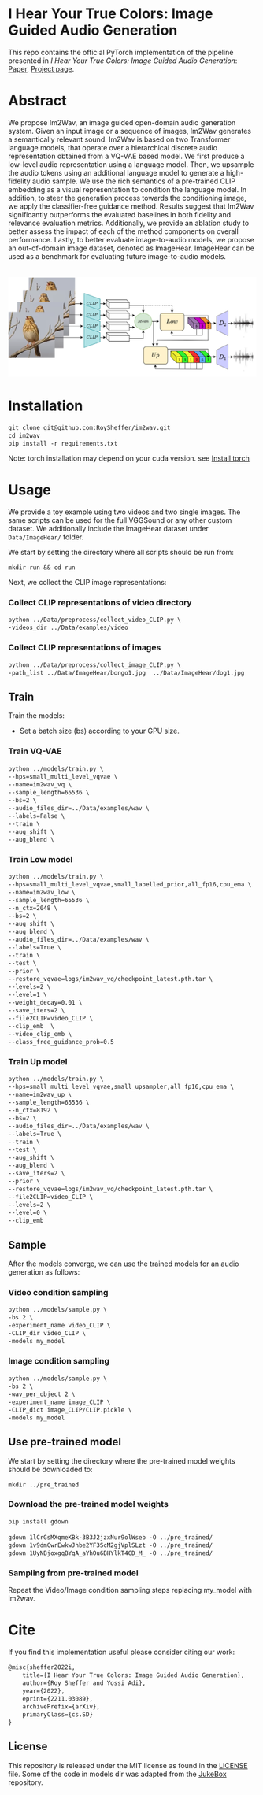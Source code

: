 # I Hear Your True Colors: Image Guided Audio Generation
This repo contains the official PyTorch implementation of the pipeline presented in *I Hear Your True Colors: Image Guided Audio Generation*: [Paper](https://arxiv.org/abs/2211.03089), [Project page](https://pages.cs.huji.ac.il/adiyoss-lab/im2wav/).

# Abstract
We propose Im2Wav, an image guided open-domain audio generation system. Given an input image or a sequence of images, Im2Wav generates a semantically relevant sound. Im2Wav is based on two Transformer language models, that operate over a hierarchical discrete audio representation obtained from a VQ-VAE based model. We first produce a low-level audio representation using a language model. Then, we upsample the audio tokens using an additional language model to generate a high-fidelity audio sample. We use the rich semantics of a pre-trained CLIP embedding as a visual representation to condition the language model. In addition, to steer the generation process towards the conditioning image, we apply the classifier-free guidance method. Results suggest that Im2Wav significantly outperforms the evaluated baselines in both fidelity and relevance evaluation metrics. Additionally, we provide an ablation study to better assess the impact of each of the method components on overall performance. Lastly, to better evaluate image-to-audio models, we propose an out-of-domain image dataset, denoted as ImageHear. ImageHear can be used as a benchmark for evaluating future image-to-audio models.
<br> <br> <br>
![Pipeline overview](etc/Architechture.svg)
<br>

# Installation
```
git clone git@github.com:RoySheffer/im2wav.git
cd im2wav
pip install -r requirements.txt
```
Note: torch installation may depend on your cuda version. see [Install torch](https://pytorch.org/get-started/locally/)

# Usage
We provide a toy example using two videos and two single images. The same scripts can be used for the full VGGSound or any other custom dataset.
We additionally include the ImageHear dataset under `Data/ImageHear/` folder.

We start by setting the directory where all scripts should be run from:<br>
```
mkdir run && cd run
```

Next, we collect the CLIP image representations:<br>

### Collect CLIP representations of video directory
```
python ../Data/preprocess/collect_video_CLIP.py \
-videos_dir ../Data/examples/video
```

### Collect CLIP representations of images
```
python ../Data/preprocess/collect_image_CLIP.py \
-path_list ../Data/ImageHear/bongo1.jpg  ../Data/ImageHear/dog1.jpg
```

## Train
Train the models:<br>
* Set a batch size (bs) according to your GPU size.
### Train VQ-VAE
```
python ../models/train.py \
--hps=small_multi_level_vqvae \
--name=im2wav_vq \
--sample_length=65536 \
--bs=2 \
--audio_files_dir=../Data/examples/wav \
--labels=False \
--train \
--aug_shift \
--aug_blend \
```

### Train Low model
```
python ../models/train.py \
--hps=small_multi_level_vqvae,small_labelled_prior,all_fp16,cpu_ema \
--name=im2wav_low \
--sample_length=65536 \
--n_ctx=2048 \
--bs=2 \
--aug_shift \
--aug_blend \
--audio_files_dir=../Data/examples/wav \
--labels=True \
--train \
--test \
--prior \
--restore_vqvae=logs/im2wav_vq/checkpoint_latest.pth.tar \
--levels=2 \
--level=1 \
--weight_decay=0.01 \
--save_iters=2 \
--file2CLIP=video_CLIP \
--clip_emb  \
--video_clip_emb \
--class_free_guidance_prob=0.5
```

### Train Up model
```
python ../models/train.py \
--hps=small_multi_level_vqvae,small_upsampler,all_fp16,cpu_ema \
--name=im2wav_up \
--sample_length=65536 \
--n_ctx=8192 \
--bs=2 \
--audio_files_dir=../Data/examples/wav \
--labels=True \
--train \
--test \
--aug_shift \
--aug_blend \
--save_iters=2 \
--prior \
--restore_vqvae=logs/im2wav_vq/checkpoint_latest.pth.tar \
--file2CLIP=video_CLIP \
--levels=2 \
--level=0 \
--clip_emb
```

## Sample
After the models converge, we can use the trained models for an audio generation as follows:<br>

### Video condition sampling
```
python ../models/sample.py \
-bs 2 \
-experiment_name video_CLIP \
-CLIP_dir video_CLIP \
-models my_model
```

### Image condition sampling
```
python ../models/sample.py \
-bs 2 \
-wav_per_object 2 \
-experiment_name image_CLIP \
-CLIP_dict image_CLIP/CLIP.pickle \
-models my_model
```

## Use pre-trained model
We start by setting the directory where the pre-trained model weights should be downloaded to:
```
mkdir ../pre_trained
```

### Download the pre-trained model weights
```
pip install gdown

gdown 1lCrGsMXqmeKBk-3B3J2jzxNur9olWseb -O ../pre_trained/
gdown 1v9dmCwrEwkwJhbe2YF3ScM2gjVplSLzt -O ../pre_trained/
gdown 1UyNBjoxgqBYqA_aYhOu6BHYlkT4CD_M_ -O ../pre_trained/
```

### Sampling from pre-trained model
Repeat the Video/Image condition sampling steps replacing my_model with im2wav.

# Cite
If you find this implementation useful please consider citing our work:
```
@misc{sheffer2022i,
    title={I Hear Your True Colors: Image Guided Audio Generation},
    author={Roy Sheffer and Yossi Adi},
    year={2022},
    eprint={2211.03089},
    archivePrefix={arXiv},
    primaryClass={cs.SD}
}
```

## License
This repository is released under the MIT license as found in the [LICENSE](LICENSE) file. Some of the code in models dir was adapted from the [JukeBox](https://github.com/openai/jukebox) repository. 


